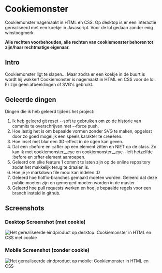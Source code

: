 # Cookiemonster 
Cookiemonster nagemaakt in HTML en CSS. Op desktop is er een interactie gerealiseerd met een koekje in Javascript. Voor de lol gedaan zonder enig winstoogmerk. 

<b>Alle rechten voorbehouden, alle rechten van cookiemonster behoren tot zijn/haar rechtmatige eigenaar.</b>

## Intro
Cookiemonster ligt te slapen... Maar zodra er een koekje in de buurt is wordt hij wakker!
Cookiemonster is nagemaakt in HTML en CSS voor de lol. Er zijn geen afbeeldingen of SVG's gebruikt. 

## Geleerde dingen
Dingen die ik heb geleerd tijdens het project:
1. Ik heb geleerd git reset --soft te gebruiken om zo de historie van commits te overschrijven met --force push.
2. Hoe lastig het is om bepaalde vormen zonder SVG te maken, opgelost door zo goed mogelijk een speels karakter te creeëren. 
3. Hoe inset met blur een 3D-effect in de ogen kan geven. 
4. Dat een ::before en ::after op een element zitten en NIET op de class. Zo kan ik met cookiemonster__eye en cookiemonster__eye--left hetzelfde :before en :after element aanroepen.
5. Geleerd om elke feature 1 commit te laten zijn op de online repository zodat het makkelijk terug te draaien is.
6. Hoe je je markdown file mooi kan indelen :D
7. Geleerd hoe hotfix-branches gemaakt moeten worden. Geleerd dat deze public moeten zijn en gemerged moeten worden in de master. 
8. Geleerd hoe pull requests werken en hoe je bepaalde regels voor een branch insteld in github.

## Screenshots

### Desktop Screenshot (met cookie)
![Het gerealiseerde eindproduct op desktop: Cookiemonster in HTML en CSS met cookie](https://vettedingenbouwen.nl/img/cookiemonster.png "Cookiemonster")

### Mobile Screenshot (zonder cookie)
![Het gerealiseerde eindproduct op mobile: Cookiemonster in HTML en CSS](https://vettedingenbouwen.nl/img/cookiemonster_mobile.png "Cookiemonster")